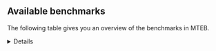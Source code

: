 ## Available benchmarks
The following table gives you an overview of the benchmarks in MTEB.

<details>

<!-- This allows the table to be autogenerated in the future: -->
<!-- BENCHMARKS TABLE START -->

| Name | Leaderboard name | # Tasks | Task Types | Domains | Languages |
|------|------------------|---------|------------|---------|-----------|
| [BEIR](https://arxiv.org/abs/2104.08663) | BEIR | 15 | Retrieval: 15 | [Written, Government, News, Medical, Social, Web, Academic, Financial, Blog, Reviews, Non-fiction, Encyclopaedic, Programming] | eng |
| [BEIR-NL](https://arxiv.org/abs/2412.08329) | BEIR-NL | 15 | Retrieval: 15 | [Written, Medical, Web, Academic, Non-fiction, Encyclopaedic] | nld |
| [BRIGHT](https://brightbenchmark.github.io/) | BRIGHT | 1 | Retrieval: 1 | [Written, Non-fiction] | eng |
| [BRIGHT (long)](https://brightbenchmark.github.io/) | BRIGHT (long) | 1 | Retrieval: 1 | [Written, Non-fiction] | eng |
| [BuiltBench(eng)](https://arxiv.org/abs/2411.12056) | BuiltBench(eng) | 4 | Clustering: 2, Retrieval: 1, Reranking: 1 | [Written, Engineering] | eng |
| [ChemTEB](https://arxiv.org/abs/2412.00532) | Chemical | 27 | BitextMining: 1, Classification: 17, Clustering: 2, PairClassification: 5, Retrieval: 2 | [Chemistry] | hin,msa,kor,deu,ces,eng,nld,por,tur,fra,jpn,spa,zho |
| [CoIR](https://github.com/CoIR-team/coir) | Code Information Retrieval | 10 | Retrieval: 10 | [Written, Programming] | python,ruby,eng,sql,javascript,java,go,php,c++ |
| [CodeRAG](https://arxiv.org/abs/2406.14497) | CodeRAG | 4 | Reranking: 4 | [Programming] | python |
| [Encodechka](https://github.com/avidale/encodechka) | Encodechka | 7 | STS: 2, Classification: 4, PairClassification: 1 | [Written, Government, News, Social, Web, Fiction, Non-fiction] | rus |
| [FollowIR](https://arxiv.org/abs/2403.15246) | Instruction Following | 3 | InstructionRetrieval: 3 | [Written, News] | eng |
| [LongEmbed](https://arxiv.org/abs/2404.12096v2) | Long-context Retrieval | 6 | Retrieval: 6 | [Spoken, Written, Academic, Blog, Fiction, Non-fiction, Encyclopaedic] | eng |
| [MIEB(Img)](https://arxiv.org/abs/2504.10471) | Image only | 49 | Any2AnyRetrieval: 15, ImageClassification: 22, ImageClustering: 5, VisualSTS(eng): 5, VisualSTS(multi): 2 | [Spoken, Written, News, Medical, Scene, Social, Web, Reviews, Blog, Non-fiction, Encyclopaedic] | kor,deu,eng,cmn,nld,ita,tur,por,fra,spa,pol,rus,ara |
| [MIEB(Multilingual)](https://arxiv.org/abs/2504.10471) | Image-Text, Multilingual | 130 | ImageClassification: 22, ImageClustering: 5, ZeroShotClassification: 23, VisionCentricQA: 6, Compositionality: 7, VisualSTS(eng): 7, Any2AnyRetrieval: 45, DocumentUnderstanding: 10, Any2AnyMultilingualRetrieval: 3, VisualSTS(multi): 2 | [Spoken, Written, News, Medical, Scene, Social, Web, Reviews, Academic, Constructed, Blog, Non-fiction, Encyclopaedic] | ell,ben,eng,fas,mri,fin,por,ind,jpn,hrv,zho,rus,hun,kor,ces,swa,tha,cmn,nor,tur,fra,ukr,hin,tel,heb,dan,swe,spa,bul,deu,fil,ron,vie,est,quz,nld,ita,ara,pol |
| [MIEB(eng)](https://arxiv.org/abs/2504.10471) | Image-Text, English | 125 | ImageClassification: 22, ImageClustering: 5, ZeroShotClassification: 23, VisionCentricQA: 6, Compositionality: 7, VisualSTS(eng): 7, Any2AnyRetrieval: 45, DocumentUnderstanding: 10 | [Spoken, Written, News, Medical, Scene, Social, Web, Reviews, Academic, Constructed, Blog, Non-fiction, Encyclopaedic] | eng |
| [MIEB(lite)](https://arxiv.org/abs/2504.10471) | Image-Text, Lite | 51 | ImageClassification: 8, ImageClustering: 2, ZeroShotClassification: 7, VisionCentricQA: 5, Compositionality: 6, VisualSTS(eng): 2, VisualSTS(multi): 2, Any2AnyRetrieval: 11, DocumentUnderstanding: 6, Any2AnyMultilingualRetrieval: 2 | [Spoken, Written, News, Medical, Scene, Social, Web, Reviews, Academic, Blog, Non-fiction, Encyclopaedic] | ell,ben,eng,fas,mri,por,fin,ind,jpn,hrv,rus,zho,hun,kor,ces,swa,cmn,tha,nor,tur,fra,ukr,hin,tel,heb,dan,swe,spa,bul,deu,fil,ron,vie,est,quz,nld,ita,ara,pol |
| [MINERSBitextMining](https://arxiv.org/pdf/2406.07424) | MINERSBitextMining | 7 | BitextMining: 7 | [Written, Reviews, Social] | awa,bug,ile,pes,ace,pcm,rus,bre,cha,tuk,mhr,cmn,tha,gle,bhp,ukr,ceb,srp,ibo,min,yid,arz,ido,cbk,hau,kab,ara,ban,tam,aze,tzl,ell,eng,fao,mar,bos,fin,por,jpn,urd,yue,lit,afr,max,zsm,hun,kor,amh,nds,isl,hin,ast,csb,mad,orv,kaz,bbc,rej,tel,ang,est,war,mkd,gsw,swg,swh,tat,mak,nij,bel,kat,sun,ind,jav,gla,hrv,khm,lat,mal,fry,xho,ces,nno,oci,nob,mui,bjn,mon,cym,slv,ina,sqi,hsb,tgl,pam,vie,dtp,ita,kur,pol,glg,ber,ben,eus,kzj,cat,lvs,wuu,uzb,tur,fra,dsb,uig,yor,dan,heb,swe,spa,pms,lfn,bul,abs,nov,deu,arq,bew,hye,ron,epo,cor,nld,slk |
| MTEB(Code, v1) | Code | 12 | Retrieval: 12 | [Written, Programming] | python,ruby,typescript,scala,swift,eng,sql,rust,javascript,java,go,php,c,c++,shell |
| MTEB(Europe, v1) | European | 74 | BitextMining: 7, Classification: 21, Clustering: 8, Retrieval: 15, InstructionRetrieval: 3, MultilabelClassification: 2, PairClassification: 6, Reranking: 3, STS: 9 | [Subtitles, Fiction, Programming, Spoken, Written, Government, News, Web, Reviews, Academic, Constructed, Medical, Legal, Encyclopaedic, Religious, Social, Financial, Blog, Non-fiction] | ell,eus,eng,fao,por,fin,hrv,lit,mlt,hun,ces,nno,rom,nob,isl,fra,gle,slv,dan,swe,spa,bul,lav,deu,ron,est,nld,ita,slk,pol |
| MTEB(Indic, v1) | Indic | 23 | BitextMining: 4, Clustering: 1, Classification: 13, PairClassification: 1, Retrieval: 2, Reranking: 1, STS: 1 | [Spoken, Written, Government, News, Social, Legal, Web, Reviews, Fiction, Constructed, Non-fiction, Encyclopaedic, Religious] | awa,ben,snd,guj,eng,boy,mar,mup,hne,mwr,urd,mal,pan,gom,asm,mai,kas,pus,mni,ory,gbm,kan,doi,npi,hin,sat,tel,bho,nep,raj,brx,bgc,bod,san,tam |
| MTEB(Law, v1) | Legal | 8 | Retrieval: 8 | [Written, Legal] | zho,eng,deu |
| MTEB(Medical, v1) | Medical | 12 | Retrieval: 9, Clustering: 2, Reranking: 1 | [Written, Government, Medical, Web, Academic, Non-fiction] | kor,zho,eng,vie,cmn,fra,ara,spa,pol,rus |
| MTEB(Multilingual, v1) | Multilingual | 132 | BitextMining: 13, Classification: 43, Clustering: 17, Retrieval: 18, InstructionRetrieval: 3, MultilabelClassification: 5, PairClassification: 11, Reranking: 6, STS: 16 | [Entertainment, Subtitles, Fiction, Programming, Spoken, Written, Government, News, Web, Reviews, Academic, Constructed, Medical, Legal, Encyclopaedic, Religious, Social, Financial, Blog, Non-fiction] | bjp,awa,alp,arl,cpy,wmw,lij,etr,cpb,gup,ixl,qvs,mir,poh,hne,smo,acr,wbi,rmc,ace,mee,gom,sey,kqa,bak,otq,bdd,ctp,lin,zpm,boa,dzo,nor,dgz,mmx,quy,wnu,bhp,nwi,srp,hmn,gam,gvs,meu,bho,kyg,ura,bch,nas,ido,dah,chd,geb,glk,mlp,wiu,nvm,adz,cpc,hui,mgh,amm,tzm,wed,aze,awb,tsn,zac,eng,qul,ian,jiv,jpn,zsm,myw,bhg,zyp,ubu,cav,kbh,sps,chv,tbc,agr,tcs,ake,qvz,quf,zlm,kbm,cta,bbc,kqf,run,far,yby,nep,tca,kgk,raj,wro,mgw,kpg,kwi,cek,kaq,war,are,pon,bem,nqo,fij,dwr,pbt,kmh,mle,bbb,iws,mcb,pah,emi,ese,ncj,guo,ncl,ssx,mak,mqj,nab,nfa,spy,aak,sun,cmo,met,llg,tiy,zpz,chz,ilo,khk,khm,auc,kde,lug,ngu,aui,pao,qvw,xho,bmk,agt,taw,kgf,nob,yuj,nhi,ary,ksr,nys,rmy,mon,cym,mhl,ikk,ckb,ngp,mpp,gah,yaq,bps,urt,suz,gwi,rgu,mib,kiz,ndg,bzh,nou,aau,uzn,tpt,mwc,ltg,ven,tgp,zab,nyu,wrs,cnl,dgc,swp,tiw,mpt,mvn,kiw,toj,gux,tte,lvs,naf,tmd,glv,gvf,ino,beu,div,fuh,msc,gbm,tur,wiv,dwy,kyc,zai,agd,ong,uig,sxb,fai,kdc,xsi,snx,fuv,tgo,kje,tum,heb,tnk,swe,cbi,tew,urw,aey,azg,mco,msm,yva,tcz,ksj,tdt,cor,caa,ote,seh,bco,atb,nak,wos,cux,sll,bqc,pes,yml,gyr,alq,cni,chf,qvm,bre,cha,pab,mkn,jao,sri,wnc,cjk,mai,mcd,crh,ipi,kyq,mhr,als,cjv,hla,ken,reg,amr,spm,awk,car,crn,mph,ruf,tfr,urb,xav,ibo,bsn,cco,nuy,buk,qve,ffm,enq,ncu,aii,cab,zaw,caf,mau,cbk,uvl,fue,hau,taj,omw,myu,waj,ntu,kze,ban,ata,bkq,tzl,tif,cle,hvn,amn,usp,cof,mbt,mih,dov,sab,cth,klv,aly,khs,kms,kne,maj,pan,bsp,hun,hop,asm,zar,hmo,tod,kor,tso,nds,gdn,dji,mca,mni,ame,kos,gng,pir,amp,dik,ter,agg,dww,amk,aon,orv,mag,kbc,ndj,mek,mbh,mwe,arb,knc,lmo,sua,wol,mcq,kue,cme,twi,myy,ntp,bsj,vid,est,ang,sue,bod,mkd,kpx,tuo,beo,swh,cpa,avt,tzo,wer,apw,dop,yka,zap,zia,gaz,ood,mgc,shj,crx,kew,ind,hrv,tac,okv,quc,agu,zho,kpr,cbv,fry,usa,ces,nif,nno,hlt,krc,kas,cub,yuw,oci,rom,ory,mui,kmk,uvh,gof,nna,poe,zaa,qxh,hus,aka,awx,hsb,con,kac,xnn,bpr,mbj,isn,ars,lua,rwo,snp,pri,nin,agm,hix,san,mpx,glg,jic,ons,udu,otn,wmt,kbq,mva,bao,bon,mto,bzd,mam,wap,knj,kbp,kto,bam,leu,swa,maq,msy,yrb,taq,noa,atg,tet,kan,fra,cya,dsb,szl,tsw,bmh,mwf,cbr,ztq,ayr,gaw,yor,sna,roo,aer,pls,xtd,pms,lfn,mdy,amu,deu,hye,ktm,jac,plu,xon,pap,bgc,dad,vec,bgs,mkj,wal,yad,mbb,acf,tim,ile,jni,kik,cax,mcf,mri,mbs,ssg,rus,txu,auy,mxb,mos,svk,dgr,nhr,ttc,gnn,lww,opm,srn,tha,nko,ton,yaa,kpw,mux,blz,ghs,huv,tav,tbf,tvk,ukr,bkx,kvg,sat,bmr,yon,obo,lid,yid,cbu,ptp,arz,fon,bqp,zga,bjv,mpm,tzj,mit,zpl,srq,ntj,kqc,ewe,apu,uri,ara,cui,qvh,tam,gum,hto,msa,kwj,mie,not,prf,qxo,rop,mar,fao,mti,uli,cbc,nya,por,aom,cop,myk,urd,acq,huu,lit,som,yue,mwr,max,lus,prs,aso,top,byx,tku,wat,aby,amo,kmu,wln,cnt,spl,tnn,aeb,tof,zos,tel,kaz,rej,sja,qwh,xla,otm,kmr,chk,cgc,mqb,zad,acm,scn,zpq,gsw,mps,ppo,maz,tnc,tat,nnq,kmb,yut,bkd,qup,mna,kat,grc,too,kwd,jav,xtm,mzz,apr,mal,ulk,tpz,azz,tue,djr,jvn,sco,aia,tpi,bjn,viv,clu,qub,maa,row,mbl,ctu,gvc,vmy,sot,mlh,gvn,mil,shp,kdl,acu,nho,tlf,xed,mav,pib,pjt,azj,gnw,bea,zas,kur,kmg,sin,bnp,cso,kkc,haw,ben,sus,eus,snd,kzj,bba,fur,knv,wrk,inb,knf,lif,nop,cao,sim,cat,kmo,toc,gul,sny,wuv,hub,mxt,ltz,ajp,kwf,sbe,tnp,lgl,kam,kyf,mbc,sgz,kql,tgk,gun,aai,mya,dob,tuf,tyv,kon,apb,cjo,med,ape,esk,nii,yle,cpu,tir,ots,nov,abs,zpc,fil,poi,bus,nlg,mey,msb,amf,epo,kjs,nhy,ycn,soq,ubr,arp,tuc,mup,kvn,aoi,apc,azb,mig,bug,kqw,ydd,fas,zsr,daa,jae,mcr,pcm,dyu,hat,aoj,wsk,bbr,tuk,kup,mox,cmn,csy,iou,lcm,pio,abx,pwg,pus,bxh,zao,gle,anh,mic,wbp,ceb,eko,blw,cot,tah,hns,abt,min,stp,nsn,shn,bss,cbt,bhl,trc,lao,apz,pad,bjr,kab,gmv,yal,plt,imo,tbz,ell,cuk,quh,txq,amx,for,dif,bos,fin,bzj,cuc,gdr,bjk,kpf,kyz,yss,afr,mlg,amh,qvn,boj,zpo,bmu,chq,srm,nca,isl,rkb,umb,tbo,gui,hin,lex,meq,zam,ast,nde,csb,jid,spp,mad,nch,zav,cac,rai,grn,qvc,agn,snc,cbs,fuc,gfk,gub,lav,atd,mjc,zul,muy,pag,ded,hbo,sgb,swg,soy,mxp,ign,wim,nbq,bgt,nhu,ssw,kea,pma,nss,lim,cap,nij,faa,bel,zpu,orm,gai,byr,bvd,lac,lat,ziw,att,gla,hot,lbb,mmo,srd,gym,kgp,box,nhw,cak,mks,tos,mxq,doi,npi,nhe,hch,tke,ksd,msk,kir,sag,slv,yap,ebk,sqi,ina,ptu,tna,nso,ikw,cwe,brx,shi,mcp,khz,anv,miz,tgl,pam,zca,lbk,vie,sbk,tee,ita,dtp,rug,pol,sbs,ber,mkl,snn,guj,boy,upv,luo,dhg,qxn,smk,mlt,bki,tpa,sah,wuu,cut,bvr,djk,guh,kin,xbi,uzb,big,bef,mio,zaj,rro,kek,poy,arn,klt,aaz,zat,npl,piu,mpj,kkl,dan,zpv,fuf,kpj,spa,yre,bul,nhg,zty,arq,apn,bew,tbg,ron,bjz,kud,nus,nld,slk,ssd,emp,mop,eri,heg,mwp |
| [MTEB(Scandinavian, v1)](https://kennethenevoldsen.github.io/scandinavian-embedding-benchmark/) | Scandinavian | 28 | BitextMining: 2, Classification: 13, Retrieval: 7, Clustering: 6 | [Spoken, Written, Government, News, Social, Legal, Web, Reviews, Blog, Fiction, Non-fiction, Encyclopaedic] | nno,fao,nob,dan,swe,isl |
| [MTEB(cmn, v1)](https://github.com/FlagOpen/FlagEmbedding/tree/master/research/C_MTEB) | Chinese | 32 | Retrieval: 8, Reranking: 4, PairClassification: 2, Clustering: 4, STS: 7, Classification: 7 | [Written, Government, Medical, Entertainment, Financial, Academic, Non-fiction] | cmn |
| [MTEB(deu, v1)](https://arxiv.org/html/2401.02709v1) | German | 19 | Classification: 6, Clustering: 4, PairClassification: 2, Reranking: 1, Retrieval: 4, STS: 2 | [Spoken, Written, News, Legal, Web, Reviews, Non-fiction, Encyclopaedic] | deu |
| MTEB(eng, v1) | English Legacy | 56 | Classification: 12, Retrieval: 15, Clustering: 11, Reranking: 4, STS: 10, PairClassification: 3, Summarization: 1 | [Spoken, Written, Government, News, Medical, Social, Web, Reviews, Academic, Financial, Blog, Non-fiction, Encyclopaedic, Programming] | eng |
| MTEB(eng, v2) | English | 41 | Retrieval: 10, Clustering: 8, Reranking: 2, STS: 9, Classification: 8, PairClassification: 3, Summarization: 1 | [Spoken, Written, News, Medical, Social, Web, Academic, Financial, Reviews, Blog, Non-fiction, Encyclopaedic, Programming] | eng |
| MTEB(fas, beta) | Farsi (BETA) | 60 | Classification: 18, Clustering: 5, PairClassification: 8, Reranking: 2, Retrieval: 21, STS: 3, BitextMining: 3 | [Spoken, Written, News, Medical, Social, Web, Reviews, Academic, Blog, Encyclopaedic, Religious] | fas |
| [MTEB(fra, v1)](https://arxiv.org/abs/2405.20468) | French | 25 | Classification: 6, Clustering: 7, PairClassification: 1, Reranking: 2, Retrieval: 5, STS: 3, Summarization: 1 | [Spoken, Written, News, Social, Legal, Web, Reviews, Academic, Non-fiction, Encyclopaedic] | eng,fra |
| [MTEB(jpn, v1)](https://github.com/sbintuitions/JMTEB) | Japanese | 16 | Clustering: 2, Classification: 4, STS: 2, PairClassification: 1, Retrieval: 6, Reranking: 1 | [Spoken, Written, News, Web, Reviews, Academic, Non-fiction, Encyclopaedic] | jpn |
| MTEB(kor, v1) | Korean | 6 | Classification: 1, Reranking: 1, Retrieval: 2, STS: 2 | [Spoken, Written, News, Web, Reviews, Encyclopaedic] | kor |
| [MTEB(pol, v1)](https://arxiv.org/abs/2405.10138) | Polish | 17 | Classification: 7, Clustering: 3, PairClassification: 4, STS: 3 | [Spoken, Written, News, Social, Legal, Web, Reviews, Academic, Fiction, Non-fiction] | pol |
| [MTEB(rus, v1)](https://aclanthology.org/2023.eacl-main.148/) | Russian | 23 | Classification: 9, Clustering: 3, MultilabelClassification: 2, PairClassification: 1, Reranking: 2, Retrieval: 3, STS: 3 | [Spoken, Written, News, Social, Web, Reviews, Academic, Blog, Encyclopaedic] | rus |
| [NanoBEIR](https://huggingface.co/collections/zeta-alpha-ai/nanobeir-66e1a0af21dfd93e620cd9f6) | NanoBEIR | 13 | Retrieval: 13 | [Written, News, Medical, Social, Web, Academic, Non-fiction, Encyclopaedic] | eng |
| [RAR-b](https://arxiv.org/abs/2404.06347) | Reasoning retrieval | 17 | Retrieval: 17 | [Encyclopaedic, Written, Programming] | eng |

<!-- BENCHMARKS TABLE END -->
